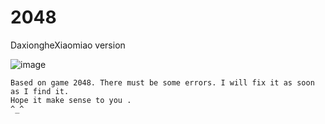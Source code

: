 2048
====

DaxiongheXiaomiao version

![image](https://github.com/DaxiongheXiaomiao/2048/2048/gameScreenShoot.png)


    Based on game 2048. There must be some errors. I will fix it as soon as I find it.
    Hope it make sense to you .  
    ^_^
